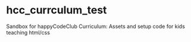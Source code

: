 # hcc_currculum_test
Sandbox for happyCodeClub Curriculum: Assets and setup code for kids teaching html/css
